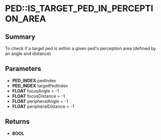 # PED::IS_TARGET_PED_IN_PERCEPTION_AREA

## Summary
To check if a target ped is within a given ped's perception area (defined by an angle and distance)

## Parameters
* **PED_INDEX** pedIndex
* **PED_INDEX** targetPedIndex
* **FLOAT** focusAngle = -1
* **FLOAT** focusDistance = -1
* **FLOAT** peripheralAngle = -1
* **FLOAT** peripheralDistance = -1

## Returns
* **BOOL**